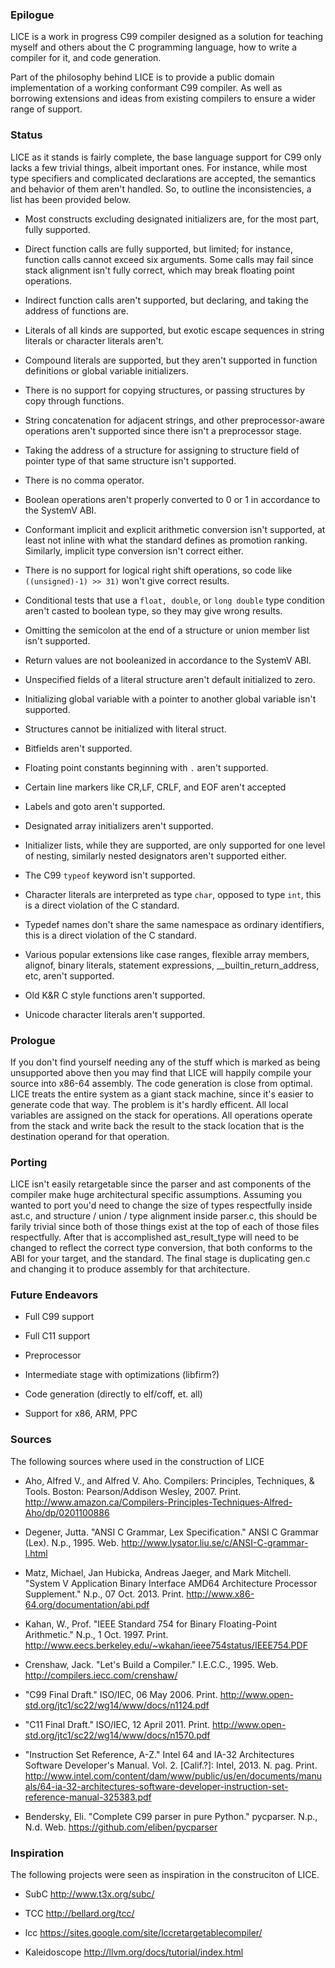 ### Epilogue
LICE is a work in progress C99 compiler designed as a solution for
teaching myself and others about the C programming language, how to
write a compiler for it, and code generation.

Part of the philosophy behind LICE is to provide a public domain
implementation of a working conformant C99 compiler. As well as borrowing
extensions and ideas from existing compilers to ensure a wider range of
support.

### Status
LICE as it stands is fairly complete, the base language support for C99
only lacks a few trivial things, albeit important ones. For instance, while
most type specifiers and complicated declarations are accepted, the semantics
and behavior of them aren't handled. So, to outline the inconsistencies,
a list has been provided below.

-   Most constructs excluding designated initializers are, for the most part,
    fully supported.

-   Direct function calls are fully supported, but limited; for instance,
    function calls cannot exceed six arguments. Some calls may fail since
    stack alignment isn't fully correct, which may break floating point
    operations.

-   Indirect function calls aren't supported, but declaring, and taking
    the address of functions are.

-   Literals of all kinds are supported, but exotic escape sequences in
    string literals or character literals aren't.

-   Compound literals are supported, but they aren't supported in function
    definitions or global variable initializers.

-   There is no support for copying structures, or passing structures by
    copy through functions.

-   String concatenation for adjacent strings, and other preprocessor-aware
    operations aren't supported since there isn't a preprocessor stage.

-   Taking the address of a structure for assigning to structure field of pointer
    type of that same structure isn't supported.

-   There is no comma operator.

-   Boolean operations aren't properly converted to 0 or 1 in accordance
    to the SystemV ABI.

-   Conformant implicit and explicit arithmetic conversion isn't supported,
    at least not inline with what the standard defines as promotion ranking.
    Similarly, implicit type conversion isn't correct either.

-   There is no support for logical right shift operations, so code like
    `((unsigned)-1) >> 31)` won't give correct results.

-   Conditional tests that use a `float, double`, or `long double` type
    condition aren't casted to boolean type, so they may give wrong
    results.

-   Omitting the semicolon at the end of a structure or union member list
    isn't supported.

-   Return values are not booleanized in accordance to the SystemV ABI.

-   Unspecified fields of a literal structure aren't default initialized
    to zero.

-   Initializing global variable with a pointer to another global variable
    isn't supported.

-   Structures cannot be initialized with literal struct.

-   Bitfields aren't supported.

-   Floating point constants beginning with `.` aren't supported.

-   Certain line markers like CR,LF, CRLF, and EOF aren't accepted

-   Labels and goto aren't supported.

-   Designated array initializers aren't supported.

-   Initializer lists, while they are supported, are only supported for one
    level of nesting, similarly nested designators aren't supported either.

-   The C99 `typeof` keyword isn't supported.

-   Character literals are interpreted as type `char`, opposed to type `int`,
    this is a direct violation of the C standard.

-   Typedef names don't share the same namespace as ordinary identifiers, this
    is a direct violation of the C standard.

-   Various popular extensions like case ranges, flexible array members, alignof,
    binary literals, statement expressions, __builtin_return_address, etc,
    aren't supported.

-   Old K&R C style functions aren't supported.

-   Unicode character literals aren't supported.

### Prologue
If you don't find yourself needing any of the stuff which is marked as being
unsupported above then you may find that LICE will happily compile your
source into x86-64 assembly. The code generation is close from optimal.
LICE treats the entire system as a giant stack machine, since it's easier
to generate code that way. The problem is it's hardly efficent. All local
variables are assigned on the stack for operations. All operations operate
from the stack and write back the result to the stack location that is
the destination operand for that operation.

### Porting
LICE isn't easily retargetable since the parser and ast components of the
compiler make huge architectural specific assumptions. Assuming you wanted
to port you'd need to change the size of types respectfully inside ast.c,
and structure / union / type alignment inside parser.c, this should be farily
trivial since both of those things exist at the top of each of those files
respectfully. After that is accomplished ast_result_type will need to be
changed to reflect the correct type conversion, that both conforms to
the ABI for your target, and the standard. The final stage is duplicating
gen.c and changing it to produce assembly for that architecture.


### Future Endeavors
-   Full C99 support

-   Full C11 support

-   Preprocessor

-   Intermediate stage with optimizations (libfirm?)

-   Code generation (directly to elf/coff, et. all)

-   Support for x86, ARM, PPC

### Sources
The following sources where used in the construction of LICE

-   Aho, Alfred V., and Alfred V. Aho. Compilers: Principles, Techniques, & Tools. Boston: Pearson/Addison Wesley, 2007. Print.
    http://www.amazon.ca/Compilers-Principles-Techniques-Alfred-Aho/dp/0201100886

-   Degener, Jutta. "ANSI C Grammar, Lex Specification." ANSI C Grammar (Lex). N.p., 1995. Web.
    http://www.lysator.liu.se/c/ANSI-C-grammar-l.html

-   Matz, Michael, Jan Hubicka, Andreas Jaeger, and Mark Mitchell. "System V Application Binary Interface AMD64 Architecture Processor Supplement." N.p., 07 Oct. 2013. Print.
    http://www.x86-64.org/documentation/abi.pdf

-   Kahan, W., Prof. "IEEE Standard 754 for Binary Floating-Point Arithmetic." N.p., 1 Oct. 1997. Print.
    http://www.eecs.berkeley.edu/~wkahan/ieee754status/IEEE754.PDF

-   Crenshaw, Jack. "Let's Build a Compiler." I.E.C.C., 1995. Web.
    http://compilers.iecc.com/crenshaw/

-   "C99 Final Draft." ISO/IEC, 06 May 2006. Print.
    http://www.open-std.org/jtc1/sc22/wg14/www/docs/n1124.pdf

-   "C11 Final Draft." ISO/IEC, 12 April 2011. Print.
    http://www.open-std.org/jtc1/sc22/wg14/www/docs/n1570.pdf

-   "Instruction Set Reference, A-Z." Intel 64 and IA-32 Architectures Software Developer's Manual. Vol. 2. [Calif.?]: Intel, 2013. N. pag. Print.
    http://www.intel.com/content/dam/www/public/us/en/documents/manuals/64-ia-32-architectures-software-developer-instruction-set-reference-manual-325383.pdf

-   Bendersky, Eli. "Complete C99 parser in pure Python." pycparser. N.p., N.d. Web.
    https://github.com/eliben/pycparser

### Inspiration
The following projects were seen as inspiration in the construciton of
LICE.

-   SubC
    http://www.t3x.org/subc/

-   TCC
    http://bellard.org/tcc/

-   lcc
    https://sites.google.com/site/lccretargetablecompiler/

-   Kaleidoscope
    http://llvm.org/docs/tutorial/index.html
